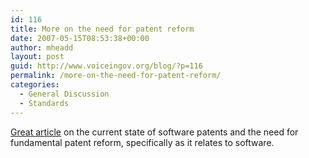 ```yaml
---
id: 116
title: More on the need for patent reform
date: 2007-05-15T08:53:38+00:00
author: mheadd
layout: post
guid: http://www.voiceingov.org/blog/?p=116
permalink: /more-on-the-need-for-patent-reform/
categories:
  - General Discussion
  - Standards
---
```

<a href="http://money.cnn.com/magazines/fortune/fortune_archive/2007/05/28/100033867/index.htm" target="_blank">Great article</a> on the current state of software patents and the need for fundamental patent reform, specifically as it relates to software.